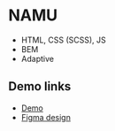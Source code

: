 # NAMU

- HTML, CSS (SCSS), JS
- BEM
- Adaptive

## Demo links

- [Demo](https://AndriiZakharenko.github.io/Museum/)
- [Figma design](https://www.figma.com/file/cRBCqE06cDrY3s4jX7h3iY/%D0%9D%D0%90%D0%9C%D0%A3-(Edit)?node-id=0%3A1)

